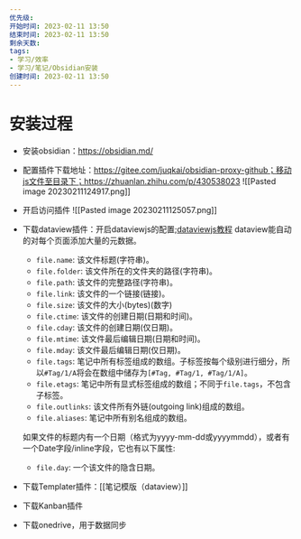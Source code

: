 ```yaml
---
优先级: 
开始时间: 2023-02-11 13:50
结束时间: 2023-02-11 13:50
剩余天数: 
tags:
- 学习/效率
- 学习/笔记/Obsidian安装
创建时间: 2023-02-11 13:50
---
```


# 安装过程

- 安装obsidian：https://obsidian.md/
- 配置插件下载地址：https://gitee.com/juqkai/obsidian-proxy-github；移动js文件至目录下；https://zhuanlan.zhihu.com/p/430538023
![[Pasted image 20230211124917.png]]
- 开启访问插件
![[Pasted image 20230211125057.png]]
- 下载dataview插件：开启dataviewjs的配置;[dataviewjs教程](https://zhuanlan.zhihu.com/p/373623264)
	dataview能自动的对每个页面添加大量的元数据。
	-   `file.name`: 该文件标题(字符串)。
	-   `file.folder`: 该文件所在的文件夹的路径(字符串)。
	-   `file.path`: 该文件的完整路径(字符串)。
	-   `file.link`: 该文件的一个链接(链接)。
	-   `file.size`: 该文件的大小(bytes)(数字)
	-   `file.ctime`: 该文件的创建日期(日期和时间)。
	-   `file.cday`: 该文件的创建日期(仅日期)。
	-   `file.mtime`: 该文件最后编辑日期(日期和时间)。
	-   `file.mday`: 该文件最后编辑日期(仅日期)。
	-   `file.tags`: 笔记中所有标签组成的数组。子标签按每个级别进行细分，所以`#Tag/1/A`将会在数组中储存为`[#Tag, #Tag/1, #Tag/1/A]`。
	-   `file.etags`: 笔记中所有显式标签组成的数组；不同于`file.tags`，不包含子标签。
	-   `file.outlinks`: 该文件所有外链(outgoing link)组成的数组。
	-   `file.aliases`: 笔记中所有别名组成的数组。
	
	如果文件的标题内有一个日期（格式为yyyy-mm-dd或yyyymmdd），或者有一个Date字段/inline字段，它也有以下属性:
	
	-   `file.day`: 一个该文件的隐含日期。
- 下载Templater插件：[[笔记模版（dataview）]]
- 下载Kanban插件
- 下载onedrive，用于数据同步

